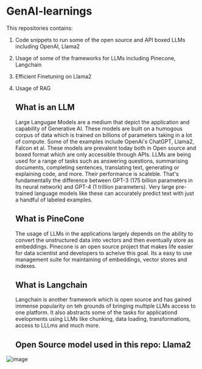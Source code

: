 # GenAI-learnings

This repositories contains: 

1. Code snippets to run some of the open source and API boxed LLMs including OpenAI, Llama2 
2. Usage of some of the frameworks for LLMs including Pinecone, Langchain
3. Efficient Finetuning on Llama2
4. Usage of RAG

   ## What is an LLM

   Large Langugae Models are a medium that depict the application and capability of Generative AI. These models are built on a humogous corpus of data which is trained on billions of parameters taking in a lot of compute. Some of the examples include OpenAi's ChatGPT, Llama2, Falcon et al. These models are prevalent today both in Open source and boxed format which are only accessible through APIs. LLMs are being used for a range of tasks such as answering questions, summarising documents, completing sentences, translating text, generating or explaining code, and more. Their performance is scaleble. That's fundamentally the difference between GPT-3 (175 billion parameters in its neural network) and GPT-4 (1 trillion parameters). Very large pre-trained language models like these can accurately predict text with just a handful of labeled examples. 

   ## What is PineCone

   The usage of LLMs in the applications largely depends on the ability to convert the unstructured data into vectors and then eventually store as embeddings. Pinecone is an open source project that makes life easier for data scientist and developers to acheive this goal. Its a easy to use management suite for maintaining of embeddings, vector stores and indexes.

   ## What is Langchain

   Langchain is another framework which is open source and has gained immense popularity on  teh grounds of bringing multiple LLMs access to one platform. It also abstracts some of the tasks for applicationd evelopments using LLMs like chunking, data loading, transformations, access to LLLms and much more.

   ## Open Source model used in this repo: Llama2 

![image](https://github.com/neeti865/GenAI-learnings/assets/20933728/674c9a48-b2d8-4ab6-a411-278f6a502360)


